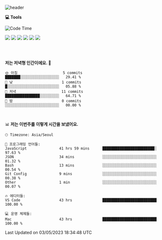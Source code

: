 
![header](https://capsule-render.vercel.app/api?type=waving&color=timeGradient&height=300&section=header&text=I'm%20Jiyeoun🖐&fontSize=54&section=header)


**💻 Tools**

<!--START_SECTION:waka-->
![Code Time](http://img.shields.io/badge/Code%20Time-275%20hrs%2042%20mins-blue)
<br/>

<img src="https://img.shields.io/badge/JavaScript-F7DF1E.svg?style=flat-square&logo=JavaScript&logoColor=white"/> <img src="https://img.shields.io/badge/React-61DAFB.svg?style=flat-square&logo=React&logoColor=white"/> <img src="https://img.shields.io/badge/Styled Components-DB7093.svg?style=flat-square&logo=styledcomponents&logoColor=white"/> <img src="https://img.shields.io/badge/Figma-F24E1E.svg?style=flat-square&logo=figma&logoColor=white"/> <img src="https://img.shields.io/badge/amazons3-569A31.svg?style=flat-square&logo=amazons3&logoColor=white"/> <img src="https://img.shields.io/badge/github-181717.svg?style=flat-square&logo=github&logoColor=white"/> 



<br/> 
<br/>

**저는 저녁형 인간이에요. 🦉** 

```text
🌞 아침                     5 commits           ███████░░░░░░░░░░░░░░░░░░   29.41 % 
🌆 낮　                     1 commits           █░░░░░░░░░░░░░░░░░░░░░░░░   05.88 % 
🌃 저녁                     11 commits          ████████████████░░░░░░░░░   64.71 % 
🌙 밤　                     0 commits           ░░░░░░░░░░░░░░░░░░░░░░░░░   00.00 % 
```

<br/>

📊 **저는 이번주를 이렇게 시간을 보냈어요.** 

```text
🕑︎ Timezone: Asia/Seoul

💬 프로그래밍 언어들: 
JavaScript               41 hrs 59 mins      ████████████████████████░   97.63 % 
JSON                     34 mins             ░░░░░░░░░░░░░░░░░░░░░░░░░   01.32 % 
Bash                     13 mins             ░░░░░░░░░░░░░░░░░░░░░░░░░   00.54 % 
Git Config               9 mins              ░░░░░░░░░░░░░░░░░░░░░░░░░   00.38 % 
Other                    1 min               ░░░░░░░░░░░░░░░░░░░░░░░░░   00.07 % 

🔥 에디터들: 
VS Code                  43 hrs              █████████████████████████   100.00 % 

💻 운영 체제들: 
Mac                      43 hrs              █████████████████████████   100.00 % 
```


 Last Updated on 03/05/2023 18:34:48 UTC
<!--END_SECTION:waka-->

<!--
**pajiyeee/pajiyeee** is a ✨ _special_ ✨ repository because its `README.md` (this file) appears on your GitHub profile.

Here are some ideas to get you started:

- 🔭 I’m currently working on ...
- 🌱 I’m currently learning ...
- 👯 I’m looking to collaborate on ...
- 🤔 I’m looking for help with ...
- 💬 Ask me about ...
- 📫 How to reach me: ...
- 😄 Pronouns: ...
- ⚡ Fun fact: ...
-->
